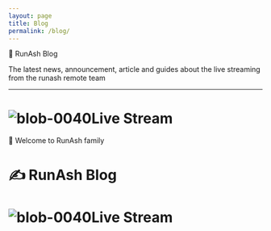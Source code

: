 ```yaml
--- 
layout: page 
title: Blog 
permalink: /blog/ 
--- 
```


<p aligned="centre">📝 RunAsh Blog</p>
The latest news, announcement, article and guides about the live streaming from the runash remote team

---

# ![blob-0040](https://user-images.githubusercontent.com/61916324/132724592-e5bef25e-36d9-4da8-bbc6-84a24183c8e2.png)Live Stream
👏 Welcome to RunAsh family 
# ✍️ RunAsh Blog 






# ![blob-0040](https://user-images.githubusercontent.com/61916324/132724592-e5bef25e-36d9-4da8-bbc6-84a24183c8e2.png)Live Stream
